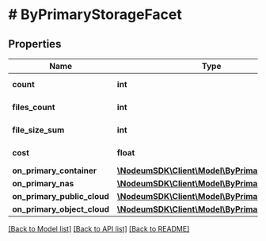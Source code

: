 # # ByPrimaryStorageFacet

## Properties

Name | Type | Description | Notes
------------ | ------------- | ------------- | -------------
**count** | **int** |  | [optional] [readonly] 
**files_count** | **int** |  | [optional] [readonly] 
**file_size_sum** | **int** |  | [optional] [readonly] 
**cost** | **float** |  | [optional] [readonly] 
**on_primary_container** | [**\NodeumSDK\Client\Model\ByPrimaryTypeFacet**](ByPrimaryTypeFacet.md) |  | [optional] 
**on_primary_nas** | [**\NodeumSDK\Client\Model\ByPrimaryTypeFacet**](ByPrimaryTypeFacet.md) |  | [optional] 
**on_primary_public_cloud** | [**\NodeumSDK\Client\Model\ByPrimaryTypeFacet**](ByPrimaryTypeFacet.md) |  | [optional] 
**on_primary_object_cloud** | [**\NodeumSDK\Client\Model\ByPrimaryTypeFacet**](ByPrimaryTypeFacet.md) |  | [optional] 

[[Back to Model list]](../../README.md#documentation-for-models) [[Back to API list]](../../README.md#documentation-for-api-endpoints) [[Back to README]](../../README.md)


